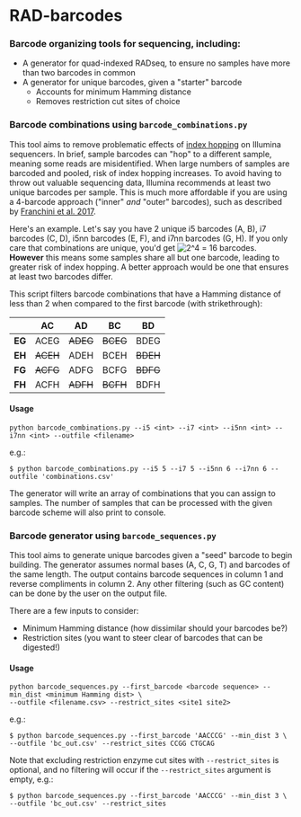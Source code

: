 # RAD-barcodes

### Barcode organizing tools for sequencing, including:

- A generator for quad-indexed RADseq, to ensure no samples have more than two barcodes in common
- A generator for unique barcodes, given a "starter" barcode
  - Accounts for minimum Hamming distance
  - Removes restriction cut sites of choice

### Barcode combinations using `barcode_combinations.py`

This tool aims to remove problematic effects of [index hopping](https://www.illumina.com/techniques/sequencing/ngs-library-prep/multiplexing/index-hopping.html) on Illumina sequencers. In brief, sample barcodes can "hop" to a different sample, meaning some reads are misidentified. When large numbers of samples are barcoded and pooled, risk of index hopping increases. To avoid having to throw out valuable sequencing data, Illumina recommends at least two unique barcodes per sample. This is much more affordable if you are using a 4-barcode approach ("inner" *and* "outer" barcodes), such as described by [Franchini et al. 2017](https://doi.org/10.1111/mec.14077). 

Here's an example. Let's say you have 2 unique i5 barcodes (A, B), i7 barcodes (C, D), i5nn barcodes (E, F), and i7nn barcodes (G, H). If you only care that combinations are unique, you'd get ![2^4](https://render.githubusercontent.com/render/math?math=2%5E4) = 16 barcodes. **However** this means some samples share all but one barcode, leading to greater risk of index hopping. A better approach would be one that ensures at least two barcodes differ.

This script filters barcode combinations that have a Hamming distance of less than 2 when compared to the first barcode (with strikethrough):

|   | AC  | AD  | BC  | BD  |
|---|---|---|---|---|
| **EG**  | ACEG  | <s>ADEG  | <s>BCEG  | BDEG  |
| **EH**  | <s>ACEH  | ADEH  | BCEH  | <s>BDEH  |
| **FG**  | <s>ACFG  | ADFG  | BCFG  | <s>BDFG  |
| **FH**  | ACFH  | <s>ADFH  | <s>BCFH  | BDFH  |

#### Usage

```
python barcode_combinations.py --i5 <int> --i7 <int> --i5nn <int> --i7nn <int> --outfile <filename>
```
e.g.:
```
$ python barcode_combinations.py --i5 5 --i7 5 --i5nn 6 --i7nn 6 --outfile 'combinations.csv'
```
The generator will write an array of combinations that you can assign to samples. The number of samples that can be processed with the given barcode scheme will also print to console. 

### Barcode generator using `barcode_sequences.py`

This tool aims to generate unique barcodes given a "seed" barcode to begin building. The generator assumes normal bases (A, C, G, T) and barcodes of the same length. The output contains barcode sequences in column 1 and reverse compliments in column 2. Any other filtering (such as GC content) can be done by the user on the output file.

There are a few inputs to consider:
  - Minimum Hamming distance (how dissimilar should your barcodes be?) 
  - Restriction sites (you want to steer clear of barcodes that can be digested!)

#### Usage

```
python barcode_sequences.py --first_barcode <barcode sequence> --min_dist <minimum Hamming dist> \
--outfile <filename.csv> --restrict_sites <site1 site2>
```
e.g.:
```
$ python barcode_sequences.py --first_barcode 'AACCCG' --min_dist 3 \
--outfile 'bc_out.csv' --restrict_sites CCGG CTGCAG
```
Note that excluding restriction enzyme cut sites with ``--restrict_sites`` is optional, and no filtering will occur if the ``--restrict_sites`` argument is empty, e.g.:
```
$ python barcode_sequences.py --first_barcode 'AACCCG' --min_dist 3 \
--outfile 'bc_out.csv' --restrict_sites
```
